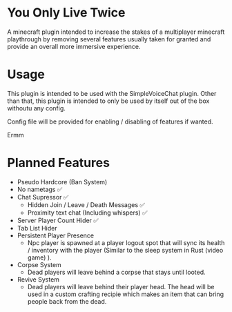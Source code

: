# You Only Live Twice

A minecraft plugin intended to increase the stakes of a multiplayer minecraft playthrough by removing several features
usually taken for granted and provide an overall more immersive
experience.

# Usage

This plugin is intended to be used with the SimpleVoiceChat plugin. Other than that, this plugin is intended to only be
used by itself out of the box withoutu any config.

Config file will be provided for enabling / disabling of features if wanted.

Ermm

# Planned Features

- Pseudo Hardcore (Ban System)
- No nametags ✅
- Chat Supressor ✅
    - Hidden Join / Leave / Death Messages ✅
    - Proximity text chat (Including whispers) ✅
- Server Player Count Hider ✅
- Tab List Hider
- Persistent Player Presence
    - Npc player is spawned at a player logout spot that will sync its health / inventory with the player (Similar to
      the sleep system in Rust (video game) ).
- Corpse System
    - Dead players will leave behind a corpse that stays until looted.
- Revive System
    - Dead players will leave behind their player head. The head will be used in a custom crafting recipie which makes
      an item that can bring people back from the dead.